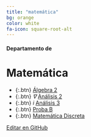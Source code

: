 ```yaml
---
title: "matemática"
bg: orange
color: white
fa-icon: square-root-alt
---
```

#### Departamento de
# Matemática

<!---
No poner los links de t.joinchat directamente,
usar https://www.protectyourlinks.com/ para obtener
un link corto protegido por captcha
-->

* {:.btn}  <i class="fas fa-gamepad"></i> [Álgebra 2](https://www.proyl.com/5xv2CQ8Vh)
* {:.btn}  <i>∇</i> [Análisis 2](https://www.proyl.com/5DK6J5lye)
* {:.btn}  <i>i</i> [Análisis 3](https://www.proyl.com/N8SjgS7u2)
* {:.btn}  <i class="fas fa-random"></i> [Proba B](https://www.proyl.com/e2D7JWom8)
* {:.btn}  <i class="fas fa-sitemap"></i> [Matemática Discreta](https://www.proyl.com/l0II37nIo)

<span class="editongithub">
	<a href="{{site.github.repository_url}}/blob/master/{{page.path}}">
		<i class="fas fa-pen"></i> Editar en GitHub
	</a>
</span>

